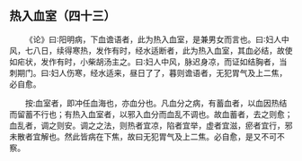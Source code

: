 ## 热入血室（四十三）


&emsp;&emsp;《论》曰∶阳明病，下血谵语者，此为热入血室，是兼男女而言也。曰∶妇人中风，七八日，续得寒热，发作有时，经水适断者，此为热入血室，其血必结，故使如疟状，发作有时，小柴胡汤主之。曰∶妇人中风，脉迟身凉，而证如结胸者，当刺期门。曰∶妇人伤寒，经水适来，昼日了了，暮则谵语者，无犯胃气及上二焦，必自愈。

&emsp;&emsp;按:血室者，即冲任血海也，亦血分也。凡血分之病，有蓄血者，以血因热结而留蓄不行也；有热入血室者，以邪入血分而血乱不调也。故血蓄者，去之则愈；血乱者，调之则安。调之之法，则热者宜凉，陷者宜举，虚者宜滋，瘀者宜行，邪未散者宜解也。然此皆病在下焦，故曰无犯胃气及上二焦。必自愈，是又不可不察。

